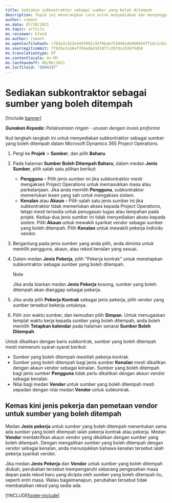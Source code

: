 ```yaml
---
title: Sediakan subkontraktor sebagai sumber yang boleh ditempah
description: Topik ini menerangkan cara untuk menyediakan dan menyenggara sumber subkontraktor yang dicipta daripada pengguna dan kenalan dalam sistem, supaya ia boleh dikaitkan dengan subkontrak dalam Microsoft Dynamics 365 Project Operations.
author: rumant
ms.date: 07/28/2021
ms.topic: article
ms.reviewer: kfend
ms.author: rumant
ms.openlocfilehash: c765e3c423e440f092c92f9bab75304914b0609447f1dc1c014f98801561b7a6
ms.sourcegitcommit: 7f8d1e7a16af769adb43d1877c28fdce53975db8
ms.translationtype: HT
ms.contentlocale: ms-MY
ms.lasthandoff: 08/06/2021
ms.locfileid: "6994197"
---
```

# <a name="set-up-subcontractors-as-bookable-resources"></a>Sediakan subkontraktor sebagai sumber yang boleh ditempah

[!include [banner](../../includes/dataverse-preview.md)]

_**Gunakan Kepada:** Pelaksanaan ringan - urusan dengan invois proforma_

Ikut langkah-langkah ini untuk menyediakan subkontraktor sebagai sumber yang boleh ditempah dalam Microsoft Dynamics 365 Project Operations.

1. Pergi ke **Projek** \> **Sumber**, dan pilih **Baharu**.
2. Pada halaman **Sumber Boleh Ditempah Baharu**, dalam medan **Jenis Sumber**, pilih salah satu pilihan berikut:

    - **Pengguna** – Pilih jenis sumber ini jika subkontraktor mesti mengakses Project Operations untuk memasukkan masa atau perbelanjaan. Jika anda memilih **Pengguna**, subkontraktor memerlukan lesen yang sah untuk mengakses sistem.
    - **Kenalan** atau **Akaun** – Pilih salah satu jenis sumber ini jika subkontraktor tidak memerlukan akses kepada Project Operations, tetapi mesti tersedia untuk penugasan tugas atau tempahan pada projek. Kedua-dua jenis sumber ini tidak menyediakan akses kepada sistem. Pilih **Akaun** untuk mewakili syarikat vendor sebagai sumber yang boleh ditempah. Pilih **Kenalan** untuk mewakili pekerja individu vendor.

3. Bergantung pada jenis sumber yang anda pilih, anda diminta untuk memilih pengguna, akaun, atau rekod kenalan yang sesuai.
4. Dalam medan **Jenis Pekerja**, pilih "Pekerja kontrak" untuk menetapkan subkontraktor sebagai sumber yang boleh ditempah.

    > [!NOTE]
    > Jika anda biarkan medan **Jenis Pekerja** kosong, sumber yang boleh ditempah akan dianggap sebagai pekerja.

5. Jika anda pilih **Pekerja Kontrak** sebagai jenis pekerja, pilih vendor yang sumber tersebut bekerja untuknya.
6. Pilih zon waktu sumber, dan kemudian pilih **Simpan**. Untuk menugaskan templat waktu kerja kepada sumber yang boleh ditempah, anda boleh memilih **Tetapkan kalendar** pada halaman senarai **Sumber Boleh Ditempah**.

Untuk dikaitkan dengan baris subkontrak, sumber yang boleh ditempah mesti memenuhi syarat-syarat berikut:

- Sumber yang boleh ditempah mestilah pekerja kontrak.
- Sumber yang boleh ditempah bagi jenis sumber **Kenalan** mesti dikaitkan dengan akaun vendor sebagai kenalan. Sumber yang boleh ditempah bagi jenis sumber **Pengguna** tidak perlu dikaitkan dengan akaun vendor sebagai kenalan.
- Nilai bagi medan **Vendor** untuk sumber yang boleh ditempah mesti sepadan dengan nilai medan **Vendor** untuk subkontrak.

## <a name="update-the-type-of-worker-and-vendor-mapping-for-bookable-resources"></a>Kemas kini jenis pekerja dan pemetaan vendor untuk sumber yang boleh ditempah

Medan **Jenis pekerja** untuk sumber yang boleh ditempah menentukan sama ada sumber yang boleh ditempah ialah pekerja kontrak atau pekerja. Medan **Vendor** mentakrifkan akaun vendor yang dikaitkan dengan sumber yang boleh ditempah. Dengan mengaitkan sumber yang boleh ditempah dengan vendor sebagai kenalan, anda menunjukkan bahawa kenalan tersebut ialah pekerja syarikat vendor.

Jika medan **Jenis Pekerja** dan **Vendor** untuk sumber yang boleh ditempah diubah, perubahan tersebut mempengaruhi sebarang pengesahan masa depan pada rekod baru yang dicipta oleh sumber yang boleh ditempah itu, seperti entri masa. Walau bagaimanapun, perubahan tersebut tidak membatalkan rekod yang sedia ada.

[!INCLUDE[footer-include](../../includes/footer-banner.md)]
